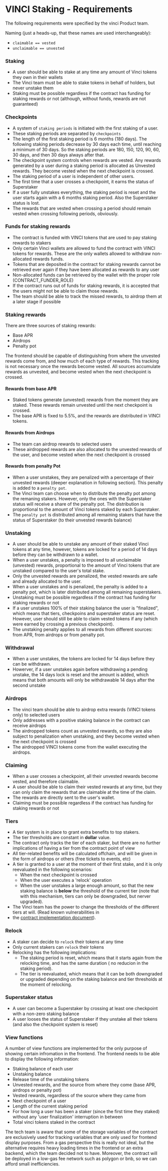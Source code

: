 # VINCI Staking - Requirements

The following requirements were specified by the vinci Product team. 

Naming (just a heads-up, that these names are used interchangeably):
- `claimable == vested`
- `unclaimable == unvested`

### Staking

- A user should be able to stake at any time any amount of Vinci tokens they own in their wallets
- The Vinci team must be able to stake tokens in behalf of holders, but never unstake them
- Staking must be possible regardless if the contract has funding for staking rewards or not (although, without funds,
  rewards are not guaranteed)

### Checkpoints

- A system of `staking periods` is initiated with the first staking of a user.
- These staking periods are separated by `checkpoints`
- The length of the first staking period is 6 months (180 days). The following staking periods decrease by 30 days each
  time, until reaching a minimum of 30 days. So the staking periods are 180, 150, 120, 90, 60, 30 days, and then 30 days
  always after that.
- The checkpoint system controls when rewards are vested. Any rewards generated by a user during a staking period is
  allocated as Unvested rewards. They become vested when the next checkpoint is crossed.
- The staking period of a user is independent of other users.
- The first time that a user crosses a checkpoint, it earns the status of Superstaker
- If a user fully unstakes everything, the staking period is reset and the user starts again with a 6 months staking
  period. Also the Superstaker status is lost.
- The rewards that are vested when crossing a period should remain vested when crossing following periods, obviously.

### Funds for staking rewards

- The contract is funded with VINCI tokens that are used to pay staking rewards to stakers
- Only certain Vinci wallets are allowed to fund the contract with VINCI tokens for rewards. These are the only wallets allowed to withdraw non-allocated rewards funds.
- Tokens that are deposited in the contract for staking rewards cannot be retrieved ever again if they have been allocated as rewards to any user
- Non-allocated funds can be retrieved by the wallet with the proper role (CONTRACT_FUNDER_ROLE)
- If the contract runs out of funds for staking rewards, it is accepted that the users might not be able to claim those
  rewards.
- The team should be able to track the missed rewards, to airdrop them at a later stage if possible

### Staking rewards

There are three sources of staking rewards:

- Base APR
- Airdrops
- Penalty pot

The frontend should be capable of distinguishing from where the unvested rewards come from, and how much of each type of
rewards. This tracking is not necessary once the rewards become vested. All sources accumulate rewards as unvested,
and become vested when the next checkpoint is crossed.

#### Rewards from base APR

- Staked tokens generate (unvested) rewards from the moment they are staked. These rewards remain unvested until the
  next checkpoint is crossed.
- The base APR is fixed to 5.5%, and the rewards are distributed in VINCI tokens.

#### Rewards from Airdrops

- The team can airdrop rewards to selected users
- These airdropped rewards are also allocated to the unvested rewards of the user, and become vested when the next
  checkpoint is crossed

#### Rewards from penalty Pot

- When a user unstakes, they are penalized with a percentage of their unvested rewards (deeper explanation in following
  section). This penalty is added to a `penalty pot`.
- The Vinci team can choose when to distribute the penalty pot among the remaning stakers. However, only the ones with
  the Superstaker status will receive a share of the penalty pot. The distribution is proportional to the amount of
  Vinci tokens staked by each Superstaker.
- The `penalty pot` is distributed among all remaining stakers that have the status of Superstaker (to their unvested
  rewards balance)

### Unstaking

- A user should be able to unstake any amount of their staked Vinci tokens at any time, however, tokens are locked for a
  period of 14 days before they can be withdrawn to a wallet.
- When a user unstakes, a penalty is imposed to all unclaimable (unvested) rewards, proportional to the amount of Vinci
  tokens that are unstaked compared to the user's total stake.
- Only the unvested rewards are penalized, the vested rewards are safe and already allocated to the user.
- When a user unstakes and is penalized, the penalty is added to a penalty pot, which is later distributed among all
  remaining superstakers.
- Unstaking must be possible regardless if the contract has funding for staking rewards or not
- If a user unstakes 100% of their staking balance the user is "finalized", which means that tiers, checkpoins and
  superstaker status are reset.
  However, user should still be able to claim vested tokens if any (which were earned by crossing a previous
  checkpoint).
- The unstaking penalty applies to all rewards from different sources: from APR, from airdrops or from penalty pot.

### Withdrawal

- When a user unstakes, the tokens are locked for 14 days before they can be withdrawn.
- Howerver, if a user unstakes again before withdrawing a pending unstake, the 14 days lock is reset and the amount is
  added, which means that both amounts will only be withdrawable 14 days after the second unstake

### Airdrops

- The vinci team should be able to airdrop extra rewards (VINCI tokens only) to selected users
- Only addresses with a positive staking balance in the contract can receive airdrops
- The airdropped tokens count as unvested rewards, so they are also subject to penalization when unstaking, and they
  become vested when the next checkpoint is crossed
- The airdropped VINCI tokens come from the wallet executing the airdrops.

### Claiming

- When a user crosses a checkpoint, all their unvested rewards become vested, and therefore claimable.
- A user should be able to claim their vested rewards at any time, but they can only claim the rewards that are
  claimable at the time of the claim.
- The rewards are directly sent to the user's wallet.
- Claiming must be possible regardless if the contract has funding for staking rewards or not

### Tiers

- A tier system is in place to grant extra benefits to top stakers.
- The tier thresholds are constant in **dollar** value.
- The contract only tracks the tier of each staker, but there are no further implications of having a tier from the
  contract point of view
- All tier-related benefits will be calculated offchain, and will be given in the form of airdrops or others (free
  tickets to events, etc)
- A tier is granted to a user at the moment of their first stake, and it is only reevaluated in the following scenarios:
    - When the next checkpoint is crossed
    - When the user executes a 'relock' operation
    - When the user unstakes a large enough amount, so that the new staking balance is **below** the threshold of the
      current tier (note that with this mechanism, tiers can only be downgraded, but nerver upgraded).
- The Vinci team has the power to change the thresholds of the different tiers at will. (Read known vulnerabilities in 
- the [contract implementation document](./vinciStakingImplementation.md)).

### Relock

- A staker can decide to `relock` their tokens at any time
- Only current stakers can `relock` their tokens
- Relocking has the following implications:
    - The staking period is reset, which means that it starts again from the relocking time, and has the same duration (
      no reducion in the staking period).
    - The tier is reevaluated, which means that it can be both downgraded or upgraded depending on the staking balance
      and tier thresholds at the moment of relocking.

### Superstaker status

- A user can become a Superstaker by crossing at least one checkpoint with a non-zero staking balance
- A user looses the status of Superstaker if they unstake all their tokens (and also the checkpoint system is reset)

### View functions

A number of view functions are implemented for the only purpose of showing certain infromation in the frontend. 
The frontend needs to be able to display the following information:
- Staking balance of each user
- Unstaking balance
- Release time of the unstaking tokens
- Unvested rewards, and the source from where they come (base APR, airdrops or penalty pot)
- Vested rewards, regardless of the source where they came from
- Next checkpoint of a user
- Length of the current staking period
- For how long a user has been a staker (since the first time they staked) without any 'user finalization' interruption in between
- Total vinci tokens staked in the contract

The tech team is aware that some of the storage variables of the contract are exclusively used for tracking variables 
that are only used for frontend display purposes. From a gas perspective this is really not ideal, but the alternative 
requires heavy loading times in the frontend or an extra backend, which the team decided not to have. Moreover, the 
contract will be deployed in a low-gas fee network such as polygon or bnb, so we can afford small inefficiencies.
